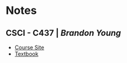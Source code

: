 # Notes

## CSCI - C437 | _Brandon Young_

- [Course Site](https://c437.chrissexton.org/)
- [Textbook](https://iucat.iu.edu/catalog/16834107)
